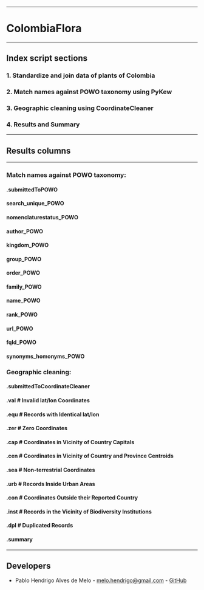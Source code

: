 ***
# ColombiaFlora
***

## Index script sections
### 1. Standardize and join data of plants of Colombia
### 2. Match names against POWO taxonomy using PyKew
### 3. Geographic cleaning using CoordinateCleaner
### 4. Results and Summary


***
## Results columns
***

### Match names against POWO taxonomy:
  
  #### .submittedToPOWO
  #### search_unique_POWO  
  #### nomenclaturestatus_POWO
  #### author_POWO
  #### kingdom_POWO
  #### group_POWO
  #### order_POWO
  #### family_POWO
  #### name_POWO
  #### rank_POWO
  #### url_POWO
  #### fqId_POWO
  #### synonyms_homonyms_POWO
   
   
### Geographic cleaning:
  
  #### .submittedToCoordinateCleaner
  #### .val  # Invalid lat/lon Coordinates  
  #### .equ  # Records with Identical lat/lon
  #### .zer  # Zero Coordinates 
  #### .cap  # Coordinates in Vicinity of Country Capitals
  #### .cen  # Coordinates in Vicinity of Country and Province Centroids
  #### .sea  # Non-terrestrial Coordinates 
  #### .urb  # Records Inside Urban Areas
  #### .con  # Coordinates Outside their Reported Country
  #### .inst # Records in the Vicinity of Biodiversity Institutions
  #### .dpl  # Duplicated Records
  #### .summary

***

## Developers
* Pablo Hendrigo Alves de Melo - melo.hendrigo@gmail.com - [GitHub](https://github.com/pablopains)
